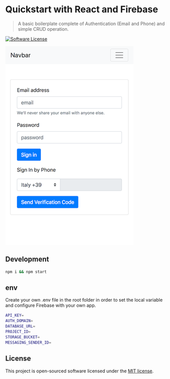 # Quickstart with React and Firebase
> A basic boilerplate complete of Authentication (Email and Phone) and simple CRUD operation.

[![Software License](https://img.shields.io/badge/license-MIT-brightgreen.svg?style=flat)](LICENSE)


![alt text](https://raw.githubusercontent.com/spagnolodesign/firebase-react-quickstart/master/auth.png)

## Development

```bash
npm i && npm start
```
## env

Create your own .env file in the root folder in order to set the local variable and configure Firebase with your own app.
```bash
API_KEY=
AUTH_DOMAIN=
DATABASE_URL=
PROJECT_ID=
STORAGE_BUCKET=
MESSAGING_SENDER_ID=
```

## License

This project is open-sourced software licensed under the [MIT license](http://opensource.org/licenses/MIT).
